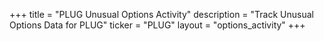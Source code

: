 +++
title = "PLUG Unusual Options Activity"
description = "Track Unusual Options Data for PLUG"
ticker = "PLUG"
layout = "options_activity"
+++

